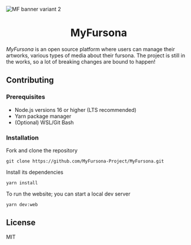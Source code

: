 ![MF banner variant 2](https://user-images.githubusercontent.com/94678583/217444477-14639857-511f-4f85-bb6b-5660da9499d6.png)

<h1 align="center">MyFursona</h1>

_MyFursona_ is an open source platform where users can manage their artworks, various types of media about their fursona. The project is still in the works, so a lot of breaking changes are bound to happen!

## Contributing

### Prerequisites

- Node.js versions 16 or higher (LTS recommended)
- Yarn package manager
- (Optional) WSL/Git Bash

### Installation

Fork and clone the repository

```console
git clone https://github.com/MyFursona-Project/MyFursona.git
```

Install its dependencies
```console
yarn install
```

To run the website; you can start a local dev server
```console
yarn dev:web
```

## License

MIT